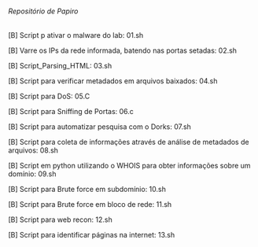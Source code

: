 ###### Repositório de Papiro ######
[B] Script p ativar o malware do lab: 01.sh

[B] Varre os IPs da rede informada, batendo nas portas setadas: 02.sh

[B] Script_Parsing_HTML: 03.sh

[B] Script para verificar metadados em arquivos baixados: 04.sh

[B] Script para DoS: 05.C

[B] Script para Sniffing de Portas: 06.c

[B] Script para automatizar pesquisa com o Dorks: 07.sh

[B] Script para coleta de informações através de análise de metadados de arquivos: 08.sh

[B] Script em python utilizando o WHOIS para obter informações sobre um domínio: 09.sh

[B] Script para Brute force em subdomínio: 10.sh

[B] Script para Brute force em bloco de rede: 11.sh

[B] Script para web recon: 12.sh

[B] Script para identificar páginas na internet: 13.sh
